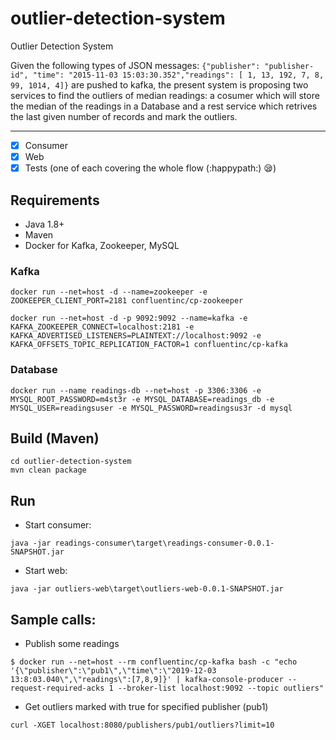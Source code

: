 # outlier-detection-system
Outlier Detection System

Given the following types of JSON messages:
```{"publisher": "publisher-id", "time": "2015-11-03 15:03:30.352","readings": [ 1, 13, 192, 7, 8, 99, 1014, 4]}```
are pushed to kafka, the present system is proposing two services to find the outliers of median readings: a cosumer which will store the median of the readings in a Database and a rest service which retrives the last given number of records and mark the outliers.

***
- [x] Consumer
- [x] Web
- [x] Tests (one of each covering the whole flow (:happypath:) :sleepy:)
## Requirements

* Java 1.8+
* Maven
* Docker for Kafka, Zookeeper, MySQL

### Kafka

```console
docker run --net=host -d --name=zookeeper -e ZOOKEEPER_CLIENT_PORT=2181 confluentinc/cp-zookeeper
```

```console
docker run --net=host -d -p 9092:9092 --name=kafka -e KAFKA_ZOOKEEPER_CONNECT=localhost:2181 -e KAFKA_ADVERTISED_LISTENERS=PLAINTEXT://localhost:9092 -e KAFKA_OFFSETS_TOPIC_REPLICATION_FACTOR=1 confluentinc/cp-kafka
```

### Database

```console
docker run --name readings-db --net=host -p 3306:3306 -e MYSQL_ROOT_PASSWORD=m4st3r -e MYSQL_DATABASE=readings_db -e MYSQL_USER=readingsuser -e MYSQL_PASSWORD=readingsus3r -d mysql
```

## Build (Maven)

```console
cd outlier-detection-system
mvn clean package
```

## Run

* Start consumer:
```console
java -jar readings-consumer\target\readings-consumer-0.0.1-SNAPSHOT.jar 
```

* Start web:
```console
java -jar outliers-web\target\outliers-web-0.0.1-SNAPSHOT.jar
```

## Sample calls:

* Publish some readings
```console
$ docker run --net=host --rm confluentinc/cp-kafka bash -c "echo '{\"publisher\":\"pub1\",\"time\":\"2019-12-03 13:8:03.040\",\"readings\":[7,8,9]}' | kafka-console-producer --request-required-acks 1 --broker-list localhost:9092 --topic outliers"
```

* Get outliers marked with true for specified publisher (pub1)
```console
curl -XGET localhost:8080/publishers/pub1/outliers?limit=10
```
